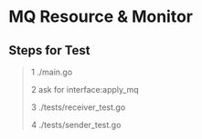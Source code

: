 # MQ Resource & Monitor

## Steps for Test
> 1 ./main.go
> 
> 2 ask for interface:apply_mq
> 
> 3 ./tests/receiver_test.go
> 
> 4 ./tests/sender_test.go
